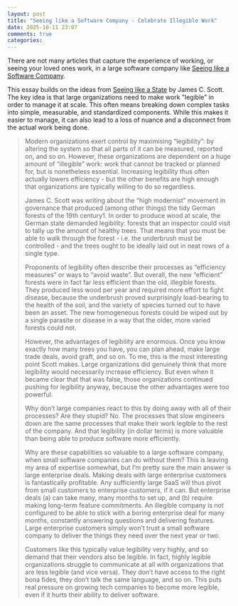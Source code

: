 ```yaml
---
layout: post
title: "Seeing like a Software Company - Celebrate Illegible Work"
date: 2025-10-11 23:07
comments: true
categories: 
---
```


There are not many articles that capture the experience of working, or seeing your loved ones work, in a large software company like [Seeing like a Software Company](https://www.seangoedecke.com/seeing-like-a-software-company/). 

This essay builds on the ideas from [Seeing like a State](https://en.wikipedia.org/wiki/Seeing_Like_a_State) by James C. Scott. The key idea is that large organizations need to make work "legible" in order to manage it at scale. This often means breaking down complex tasks into simple, measurable, and standardized components. While this makes it easier to manage, it can also lead to a loss of nuance and a disconnect from the actual work being done.

> Modern organizations exert control by maximising “legibility”: by altering the system so that all parts of it can be measured, reported on, and so on.
> However, these organizations are dependent on a huge amount of “illegible” work: work that cannot be tracked or planned for, but is nonetheless essential.
> Increasing legibility thus often actually lowers efficiency - but the other benefits are high enough that organizations are typically willing to do so regardless.
>
> James C. Scott was writing about the “high modernist” movement in governance that produced (among other things) the tidy German forests of the 19th century1. In order to produce wood at scale, the German state demanded legibility: forests that an inspector could visit to tally up the amount of healthy trees. That means that you must be able to walk through the forest - i.e. the underbrush must be controlled - and the trees ought to be ideally laid out in neat rows of a single type.
>
> Proponents of legibility often describe their processes as “efficiency measures” or ways to “avoid waste”. But overall, the new “efficient” forests were in fact far less efficient than the old, illegible forests. They produced less wood per year and required more effort to fight disease, because the underbrush proved surprisingly load-bearing to the health of the soil, and the variety of species turned out to have been an asset. The new homogeneous forests could be wiped out by a single parasite or disease in a way that the older, more varied forests could not.
>
> However, the advantages of legibility are enormous. Once you know exactly how many trees you have, you can plan ahead, make large trade deals, avoid graft, and so on. To me, this is the most interesting point Scott makes. Large organizations did genuinely think that more legibility would necessarily increase efficiency. But even when it became clear that that was false, those organizations continued pushing for legibility anyway, because the other advantages were too powerful.
>
> Why don’t large companies react to this by doing away with all of their processes? Are they stupid? No. The processes that slow engineers down are the same processes that make their work legible to the rest of the company. And that legibility (in dollar terms) is more valuable than being able to produce software more efficiently.
>
> Why are these capabilities so valuable to a large software company, when small software companies can do without them? This is leaving my area of expertise somewhat, but I’m pretty sure the main answer is large enterprise deals. Making deals with large enterprise customers is fantastically profitable. Any sufficiently large SaaS will thus pivot from small customers to enterprise customers, if it can. But enterprise deals (a) can take many, many months to set up, and (b) require making long-term feature commitments. An illegible company is not configured to be able to stick with a boring enterprise deal for many months, constantly answering questions and delivering features. Large enterprise customers simply won’t trust a small software company to deliver the things they need over the next year or two.
>
> Customers like this typically value legibility very highly, and so demand that their vendors also be legible. In fact, highly legible organizations struggle to communicate at all with organizations that are less legible (and vice versa). They don’t have access to the right bona fides, they don’t talk the same language, and so on. This puts real pressure on growing tech companies to become more legible, even if it hurts their ability to deliver software.

